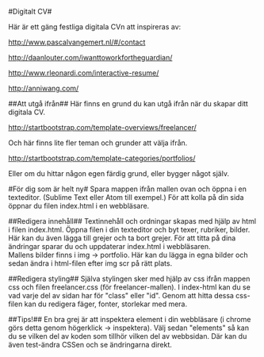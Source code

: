 #Digitalt CV#

Här är ett gäng festliga digitala CVn att inspireras av: 

http://www.pascalvangemert.nl/#/contact

http://daanlouter.com/iwanttoworkfortheguardian/

http://www.rleonardi.com/interactive-resume/

http://anniwang.com/

##Att utgå ifrån##
Här finns en grund du kan utgå ifrån när du skapar ditt digitala CV.

http://startbootstrap.com/template-overviews/freelancer/

Och här finns lite fler teman och grunder att välja ifrån. 

http://startbootstrap.com/template-categories/portfolios/

Eller om du hittar någon egen färdig grund, eller bygger något själv.

#För dig som är helt ny#
Spara mappen ifrån mallen ovan och öppna i en texteditor. (Sublime Text eller Atom till exempel.) För att kolla på din sida öppnar du filen index.html i en webbläsare.

##Redigera innehåll##
Textinnehåll och ordningar skapas med hjälp av html i filen index.html. 
Öppna filen i din texteditor och byt texer, rubriker, bilder. Här kan du även lägga till grejer och ta bort grejer. För att titta på dina ändringar sparar du och uppdaterar index.html i webbläsaren.  
Mallens bilder finns i img -> portfolio. Här kan du lägga in egna bilder och sedan ändra i html-filen efter img scr på rätt plats. 

##Redigera styling##
Själva stylingen sker med hjälp av css ifrån mappen css och filen freelancer.css (för freelancer-mallen). 
I index-html kan du se vad varje del av sidan har för "class" eller "id". Genom att hitta dessa css-filen kan du redigera fäger, fonter, storlekar med mera. 

##Tips!##
En bra grej är att inspektera element i din webbläsare (i chrome görs detta genom högerklick -> inspektera). Välj sedan "elements" så kan du se vilken del av koden som tillhör vilken del av webbsidan. Där kan du även test-ändra CSSen och se ändringarna direkt.
